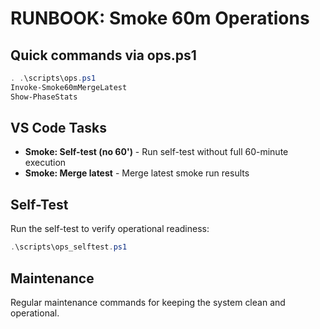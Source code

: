 ﻿# RUNBOOK: Smoke 60m Operations

## Quick commands via ops.ps1
```powershell
. .\scripts\ops.ps1
Invoke-Smoke60mMergeLatest
Show-PhaseStats
```

## VS Code Tasks
- **Smoke: Self-test (no 60')** - Run self-test without full 60-minute execution
- **Smoke: Merge latest** - Merge latest smoke run results

## Self-Test
Run the self-test to verify operational readiness:
```powershell
.\scripts\ops_selftest.ps1
```

## Maintenance
Regular maintenance commands for keeping the system clean and operational.


